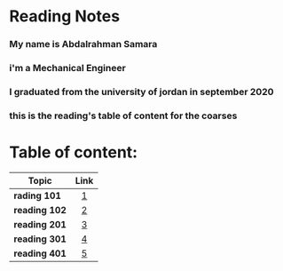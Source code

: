 # Reading Notes
### My name is Abdalrahman Samara
### i'm a Mechanical Engineer
### I graduated from the university of jordan in september 2020
### this is the reading's table of content for the coarses
# Table of content:

| Topic   |      Link      |
|----------|:-------------:|
| **rading 101** |[1](101/101.md) |
| **reading 102** |[2](102/102.md)   |
 **reading 201** |[3](201/reading201.md)
 **reading 301** |[4](301/301.md)
 **reading 401** |[5](401/401.md)